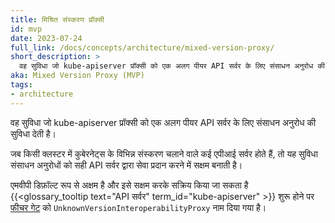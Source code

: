 ```yaml
---
title: मिश्रित संस्करण प्रॉक्सी
id: mvp
date: 2023-07-24
full_link: /docs/concepts/architecture/mixed-version-proxy/
short_description: >
  वह सुविधा जो kube-apiserver प्रॉक्सी को एक अलग पीयर API सर्वर के लिए संसाधन अनुरोध की सुविधा देती है। 
aka: Mixed Version Proxy (MVP)
tags:
- architecture
---
```

वह सुविधा जो kube-apiserver प्रॉक्सी को एक अलग पीयर API सर्वर के लिए संसाधन अनुरोध की सुविधा देती है। 

<!--more-->

जब किसी क्लस्टर में कुबेरनेट्स के विभिन्न संस्करण चलाने वाले कई एपीआई सर्वर होते हैं, तो यह सुविधा संसाधन अनुरोधों को सही API सर्वर द्वारा सेवा प्रदान करने में सक्षम बनाती है।

एमवीपी डिफ़ॉल्ट रूप से अक्षम है और इसे सक्षम करके सक्रिय किया जा सकता है
{{<glossary_tooltip text="API सर्वर" term_id="kube-apiserver" >}} शुरू होने पर [फीचर गेट](/docs/reference/command-line-tools-reference/feature-gates/) को `UnknownVersionInteroperabilityProxy` नाम दिया गया है।